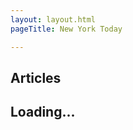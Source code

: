 ```yaml
---
layout: layout.html
pageTitle: New York Today

---
```



## Articles

<div class="stories"></div>
    <h2>Loading...</h2>

<!-- <button>Show Stories</button> -->

